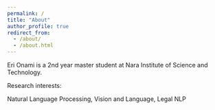 ```yaml
---
permalink: /
title: "About"
author_profile: true
redirect_from: 
  - /about/
  - /about.html
---
```


Eri Onami is a 2nd year master student at Nara Institute of Science and Technology.


Research interests:

Natural Language Processing, Vision and Language, Legal NLP
